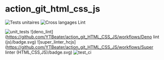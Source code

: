 # action_git_html_css_js
![Tests unitaires](https://github.com/YTBeater/action_git_HTML_CSS_JS/workflows/Unit-Test/badge.svg)
![Cross langages Lint](https://github.com/action_git_HTML_CSS_JS/workflows/Cross%20langages%20Lint/badge.svg)


![unit_tests](https://github.com/YTBeater/action_git_HTML_CSS_JS/workflows/Unit-tests/badge.svg)
![deno_lint](https://github.com/YTBeater/action_git_HTML_CSS_JS/workflows/Deno lint (js)/badge.svg)
![super_linter_hcjs](https://github.com/YTBeater/action_git_HTML_CSS_JS/workflows/Super linter (HTML,CSS,JS)/badge.svg)
![test_ci](https://github.com/YTBeater/action_git_HTML_CSS_JS/workflows/test_ci/badge.svg)
